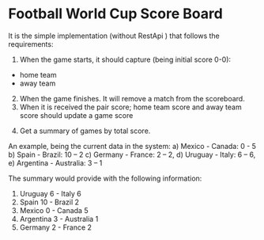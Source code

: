 # Football World Cup Score Board

It is the simple implementation (without RestApi ) that follows the requirements:

1) When the game starts, it should capture (being initial score 0-0):
  * home team 
  * away team 
2) When the game finishes. It will remove a match from the scoreboard.
3) When it is received the pair score; home team score and away team score should update a game      score
4. Get a summary of games by total score.

An example, being the current data in the system:
 a) Mexico - Canada: 0 - 5
 b) Spain - Brazil: 10 – 2
 c) Germany - France: 2 – 2,
 d) Uruguay - Italy: 6 – 6,
 e) Argentina - Australia: 3 – 1

The summary would provide with the following information:
 1. Uruguay 6 - Italy 6 
 2. Spain 10 - Brazil 2 
 3. Mexico 0 - Canada 5 
 4. Argentina 3 - Australia 1
 5. Germany 2 - France 2
